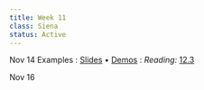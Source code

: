 ```yaml
---
title: Week 11
class: Siena
status: Active
---
```


Nov 14
Examples
  : [Slides]() &#8226; [Demos]()
: *Reading:* [12.3](https://inferentialthinking.com/chapters/12/3/Deflategate.html)


Nov 16

